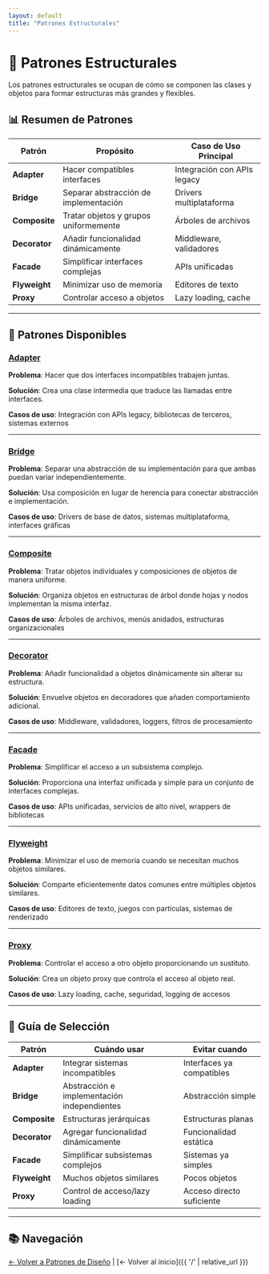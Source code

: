 ```yaml
---
layout: default
title: "Patrones Estructurales"
---
```


# 🔧 Patrones Estructurales

Los patrones estructurales se ocupan de cómo se componen las clases y objetos para formar estructuras más grandes y flexibles.

## 📊 Resumen de Patrones

| Patrón | Propósito | Caso de Uso Principal |
|--------|----------|----------------------|
| **Adapter** | Hacer compatibles interfaces | Integración con APIs legacy |
| **Bridge** | Separar abstracción de implementación | Drivers multiplataforma |
| **Composite** | Tratar objetos y grupos uniformemente | Árboles de archivos |
| **Decorator** | Añadir funcionalidad dinámicamente | Middleware, validadores |
| **Facade** | Simplificar interfaces complejas | APIs unificadas |
| **Flyweight** | Minimizar uso de memoria | Editores de texto |
| **Proxy** | Controlar acceso a objetos | Lazy loading, cache |

---

## 📝 Patrones Disponibles

### [Adapter](./patterns/Adapter)
**Problema**: Hacer que dos interfaces incompatibles trabajen juntas.

**Solución**: Crea una clase intermedia que traduce las llamadas entre interfaces.

**Casos de uso**: Integración con APIs legacy, bibliotecas de terceros, sistemas externos

---

### [Bridge](./patterns/Bridge)
**Problema**: Separar una abstracción de su implementación para que ambas puedan variar independientemente.

**Solución**: Usa composición en lugar de herencia para conectar abstracción e implementación.

**Casos de uso**: Drivers de base de datos, sistemas multiplataforma, interfaces gráficas

---

### [Composite](./patterns/Composite)
**Problema**: Tratar objetos individuales y composiciones de objetos de manera uniforme.

**Solución**: Organiza objetos en estructuras de árbol donde hojas y nodos implementan la misma interfaz.

**Casos de uso**: Árboles de archivos, menús anidados, estructuras organizacionales

---

### [Decorator](./patterns/Decorator)
**Problema**: Añadir funcionalidad a objetos dinámicamente sin alterar su estructura.

**Solución**: Envuelve objetos en decoradores que añaden comportamiento adicional.

**Casos de uso**: Middleware, validadores, loggers, filtros de procesamiento

---

### [Facade](./patterns/Facade)
**Problema**: Simplificar el acceso a un subsistema complejo.

**Solución**: Proporciona una interfaz unificada y simple para un conjunto de interfaces complejas.

**Casos de uso**: APIs unificadas, servicios de alto nivel, wrappers de bibliotecas

---

### [Flyweight](./patterns/Flyweight)
**Problema**: Minimizar el uso de memoria cuando se necesitan muchos objetos similares.

**Solución**: Comparte eficientemente datos comunes entre múltiples objetos similares.

**Casos de uso**: Editores de texto, juegos con partículas, sistemas de renderizado

---

### [Proxy](./patterns/Proxy)
**Problema**: Controlar el acceso a otro objeto proporcionando un sustituto.

**Solución**: Crea un objeto proxy que controla el acceso al objeto real.

**Casos de uso**: Lazy loading, cache, seguridad, logging de accesos

---

## 🎯 Guía de Selección

| Patrón | Cuándo usar | Evitar cuando |
|--------|-------------|---------------|
| **Adapter** | Integrar sistemas incompatibles | Interfaces ya compatibles |
| **Bridge** | Abstracción e implementación independientes | Abstracción simple |
| **Composite** | Estructuras jerárquicas | Estructuras planas |
| **Decorator** | Agregar funcionalidad dinámicamente | Funcionalidad estática |
| **Facade** | Simplificar subsistemas complejos | Sistemas ya simples |
| **Flyweight** | Muchos objetos similares | Pocos objetos |
| **Proxy** | Control de acceso/lazy loading | Acceso directo suficiente |

---

## 📚 Navegación

[← Volver a Patrones de Diseño](../) | [← Volver al inicio]({{ '/' | relative_url }})
